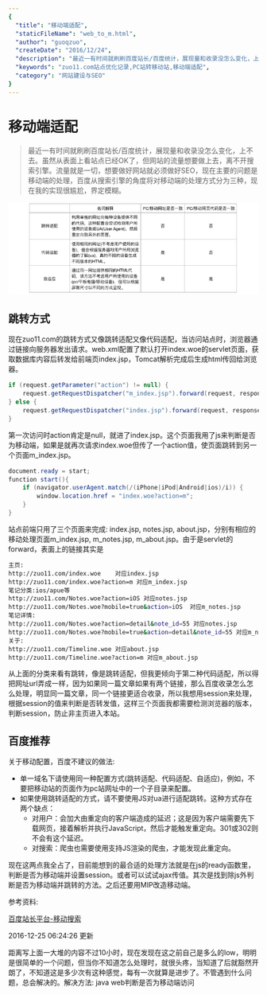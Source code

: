 ```yaml
---
{
  "title": "移动端适配",
  "staticFileName": "web_to_m.html",
  "author": "guoqzuo",
  "createDate": "2016/12/24",
  "description": "最近一有时间就刷刷百度站长/百度统计，展现量和收录没怎么变化，上不去。虽然从表面上看站点已经OK了，但网站的流量想要做上去，离不开搜索引擎。流量就是一切，想要做好网站就必须做好SEO，现在主要的问题是移动端的处理，百度从搜索引擎的角度将对移动端的处理方式分为三种，现在我的实现很尴尬，界定模糊。",
  "keywords": "zuo11.com站点优化记录,PC站转移动站,移动端适配",
  "category": "网站建设与SEO"
}
---
```


# 移动端适配

> 最近一有时间就刷刷百度站长/百度统计，展现量和收录没怎么变化，上不去。虽然从表面上看站点已经OK了，但网站的流量想要做上去，离不开搜索引擎。流量就是一切，想要做好网站就必须做好SEO，现在主要的问题是移动端的处理，百度从搜索引擎的角度将对移动端的处理方式分为三种，现在我的实现很尴尬，界定模糊。

![web_to_m_1.png](../../../images/blog/web/web_to_m_1.png)

## 跳转方式
现在zuo11.com的跳转方式又像跳转适配又像代码适配，当访问站点时，浏览器通过链接向服务器发出请求。web.xml配置了默认打开index.woe的servlet页面，获取数据库内容后转发给前端页index.jsp，Tomcat解析完成后生成html传回给浏览器。
```java
if (request.getParameter("action") != null) {
    request.getRequestDispatcher("m_index.jsp").forward(request, response);
} else {
    request.getRequestDispatcher("index.jsp").forward(request, response);
}
```
第一次访问时action肯定是null，就进了index.jsp。这个页面我用了js来判断是否为移动端，如果是就再次请求index.woe但传了一个action值，使页面跳转到另一个页面m_index.jsp。
```java
document.ready = start;
function start(){
    if (navigator.userAgent.match(/(iPhone|iPod|Android|ios)/i)) {
        window.location.href = "index.woe?action=m";
    }
}
```
站点前端只用了三个页面来完成: index.jsp, notes.jsp, about.jsp，分别有相应的移动处理页面m_index.jsp, m_notes.jsp, m_about.jsp。由于是servlet的forward，表面上的链接其实是
```bash
主页:
http://zuo11.com/index.woe    对应index.jsp
http://zuo11.com/index.woe?action=m 对应m_index.jsp 
笔记分类:ios/apue等
http://zuo11.com/Notes.woe?action=iOS 对应notes.jsp 
http://zuo11.com/Notes.woe?mobile=true&action=iOS  对应m_notes.jsp 
笔记详情:
http://zuo11.com/Notes.woe?action=detail&note_id=55 对应notes.jsp 
http://zuo11.com/Notes.woe?mobile=true&action=detail&note_id=55 对应m_notes.jsp 
关于:
http://zuo11.com/Timeline.woe 对应about.jsp 
http://zuo11.com/Timeline.woe?action=m 对应m_about.jsp
```
从上面的分类来看有跳转，像是跳转适配，但我更倾向于第二种代码适配，所以得把网址url弄成一样，因为如果同一篇文章如果有两个链接，那么百度收录怎么怎么处理，明显同一篇文章，同一个链接更适合收录，所以我想用session来处理，根据session的值来判断是否转发值，这样三个页面我都需要检测浏览器的版本，判断session，防止非主页进入本站。

## 百度推荐
关于移动配置，百度不建议的做法: 
- 单一域名下请使用同一种配置方式(跳转适配、代码适配、自适应)，例如，不要把移动站的页面作为pc站网址中的一个子目录来配置。
- 如果使用跳转适配的方式，请不要使用JS对ua进行适配跳转。这种方式存在两个缺点：
  - 对用户：会加大由重定向的客户端造成的延迟；这是因为客户端需要先下载网页，接着解析并执行JavaScript，然后才能触发重定向。301或302则不会有这个延迟。
  - 对搜索：爬虫也需要使用支持JS渲染的爬虫，才能发现此重定向。

现在这两点我全占了，目前能想到的最合适的处理方法就是在js的ready函数里，判断是否为移动端并设置session。或者可以试试ajax传值。其次是找到除js外判断是否为移动端并跳转的方法。之后还要用MIP改造移动端。

参考资料:

[百度站长平台-移动搜索](https://ziyuan.baidu.com/college/courseinfo?id=156)


2016-12-25 06:24:26 更新

距离写上面一大堆的内容不过10小时，现在发现在这之前自己是多么的low，明明是很简单的一个问题，但当你不知道怎么处理时，就很头疼，当知道了后就豁然开朗了，不知道这是多少次有这种感觉，每有一次就算是进步了。不管遇到什么问题，总会解决的。解决方法: java web判断是否为移动端访问

